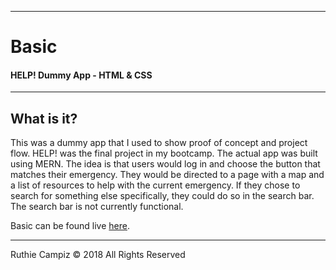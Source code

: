 -----------------------------------------
# Basic

#### HELP! Dummy App - HTML & CSS


-----------------------------------------


## What is it?

This was a dummy app that I used to show proof of concept and project flow. HELP! was the final project in my bootcamp.  The actual app was built using MERN. The idea is that users would log in and choose the button that matches their emergency. They would be directed to a page with a map and a list of resources to help with the current emergency.  If they chose to search for something else specifically, they could do so in the search bar. The search bar is not currently functional.

Basic can be found live [here](https://ruthieirl.github.io/basic/).

- - -

Ruthie Campiz © 2018 All Rights Reserved